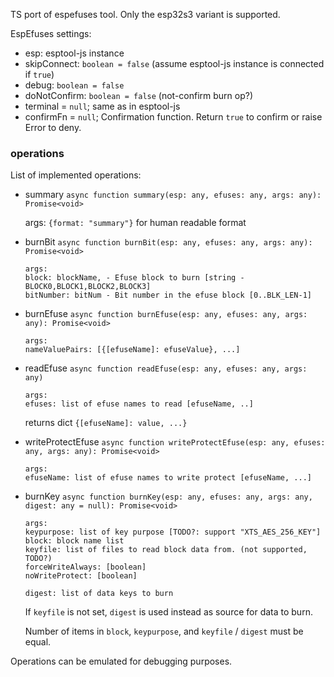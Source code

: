 TS port of espefuses tool. Only the esp32s3 variant is supported.

EspEfuses settings:

 - esp: esptool-js instance
 - skipConnect: `boolean = false` (assume esptool-js instance is connected if `true`)
 - debug: `boolean = false`
 - doNotConfirm: `boolean = false` (not-confirm burn op?)
 - terminal = `null`; same as in esptool-js
 - confirmFn = `null`; Confirmation function. Return `true` to confirm or raise Error to deny. 

### operations

List of implemented operations:

 - summary `async function summary(esp: any, efuses: any, args: any): Promise<void>`

    args: `{format: "summary"}` for human readable format

 - burnBit `async function burnBit(esp: any, efuses: any, args: any): Promise<void>`

    
    ```
    args:
    block: blockName, - Efuse block to burn [string - BLOCK0,BLOCK1,BLOCK2,BLOCK3]
    bitNumber: bitNum - Bit number in the efuse block [0..BLK_LEN-1]
    ```

 - burnEfuse `async function burnEfuse(esp: any, efuses: any, args: any): Promise<void>`

    
    ```
    args:
    nameValuePairs: [{[efuseName]: efuseValue}, ...]
    ```

 - readEfuse `async function readEfuse(esp: any, efuses: any, args: any)`

   ```
   args:
   efuses: list of efuse names to read [efuseName, ..] 
   ```

   returns dict `{[efuseName]: value, ...}`

 - writeProtectEfuse `async function writeProtectEfuse(esp: any, efuses: any, args: any): Promise<void>`

   ```
   args:
   efuseName: list of efuse names to write protect [efuseName, ...]

   ```

 - burnKey `async function burnKey(esp: any, efuses: any, args: any, digest: any = null): Promise<void>`

   ```
   args:
   keypurpose: list of key purpose [TODO?: support "XTS_AES_256_KEY"]
   block: block name list
   keyfile: list of files to read block data from. (not supported, TODO?)
   forceWriteAlways: [boolean]
   noWriteProtect: [boolean]

   digest: list of data keys to burn
   ```

   If `keyfile` is not set, `digest` is used instead as source for data to burn.

   Number of items in `block`, `keypurpose`, and `keyfile` / `digest` must be equal.

 Operations can be emulated for debugging purposes.